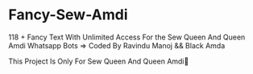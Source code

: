 # Fancy-Sew-Amdi
118 + Fancy Text With Unlimited Access For the Sew Queen And Queen Amdi Whatsapp Bots => Coded By Ravindu Manoj &amp;&amp; Black Amda

This Project Is Only For Sew Queen And Queen Amdi🎲

